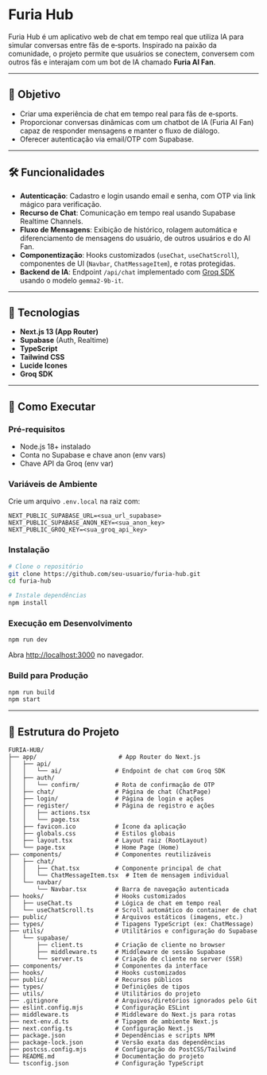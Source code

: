 # Furia Hub

Furia Hub é um aplicativo web de chat em tempo real que utiliza IA para simular conversas entre fãs de e‑sports. Inspirado na paixão da comunidade, o projeto permite que usuários se conectem, conversem com outros fãs e interajam com um bot de IA chamado **Furia AI Fan**.

---

## 📌 Objetivo

* Criar uma experiência de chat em tempo real para fãs de e‑sports.
* Proporcionar conversas dinâmicas com um chatbot de IA (Furia AI Fan) capaz de responder mensagens e manter o fluxo de diálogo.
* Oferecer autenticação via email/OTP com Supabase.

---

## 🛠️ Funcionalidades

* **Autenticação**: Cadastro e login usando email e senha, com OTP via link mágico para verificação.
* **Recurso de Chat**: Comunicação em tempo real usando Supabase Realtime Channels.
* **Fluxo de Mensagens**: Exibição de histórico, rolagem automática e diferenciamento de mensagens do usuário, de outros usuários e do AI Fan.
* **Componentização**: Hooks customizados (`useChat`, `useChatScroll`), componentes de UI (`Navbar`, `ChatMessageItem`), e rotas protegidas.
* **Backend de IA**: Endpoint `/api/chat` implementado com [Groq SDK](https://www.npmjs.com/package/groq-sdk) usando o modelo `gemma2-9b-it`.

---

## 🧱 Tecnologias

* **Next.js 13 (App Router)**
* **Supabase** (Auth, Realtime)
* **TypeScript**
* **Tailwind CSS**
* **Lucide Icones**
* **Groq SDK**

---

## 🚀 Como Executar

### Pré-requisitos

* Node.js 18+ instalado
* Conta no Supabase e chave anon (env vars)
* Chave API da Groq (env var)

### Variáveis de Ambiente

Crie um arquivo `.env.local` na raiz com:

```env
NEXT_PUBLIC_SUPABASE_URL=<sua_url_supabase>
NEXT_PUBLIC_SUPABASE_ANON_KEY=<sua_anon_key>
NEXT_PUBLIC_GROQ_KEY=<sua_groq_api_key>
```

### Instalação

```bash
# Clone o repositório
git clone https://github.com/seu-usuario/furia-hub.git
cd furia-hub

# Instale dependências
npm install
```

### Execução em Desenvolvimento

```bash
npm run dev
```

Abra [http://localhost:3000](http://localhost:3000) no navegador.

### Build para Produção

```bash
npm run build
npm start
```

---

## 📂 Estrutura do Projeto

```
FURIA-HUB/
├── app/                       # App Router do Next.js
│   ├── api/
│   │   └── ai/               # Endpoint de chat com Groq SDK
│   ├── auth/
│   │   └── confirm/          # Rota de confirmação de OTP
│   ├── chat/                 # Página de chat (ChatPage)
│   ├── login/                # Página de login e ações
│   ├── register/             # Página de registro e ações
│   │   ├── actions.tsx
│   │   └── page.tsx
│   ├── favicon.ico           # Ícone da aplicação
│   ├── globals.css           # Estilos globais
│   ├── layout.tsx            # Layout raiz (RootLayout)
│   └── page.tsx              # Home Page (Home)
├── components/               # Componentes reutilizáveis
│   ├── chat/
│   │   ├── Chat.tsx          # Componente principal de chat
│   │   └── ChatMessageItem.tsx  # Item de mensagem individual
│   └── navbar/
│       └── Navbar.tsx        # Barra de navegação autenticada
├── hooks/                    # Hooks customizados
│   ├── useChat.ts            # Lógica de chat em tempo real
│   └── useChatScroll.ts      # Scroll automático do container de chat
├── public/                   # Arquivos estáticos (imagens, etc.)
├── types/                    # Tipagens TypeScript (ex: ChatMessage)
├── utils/                    # Utilitários e configuração do Supabase
│   └── supabase/
│       ├── client.ts         # Criação de cliente no browser
│       ├── middleware.ts     # Middleware de sessão Supabase
│       └── server.ts         # Criação de cliente no server (SSR)
├── components/               # Componentes da interface
├── hooks/                    # Hooks customizados
├── public/                   # Recursos públicos
├── types/                    # Definições de tipos
├── utils/                    # Utilitários do projeto
├── .gitignore                # Arquivos/diretórios ignorados pelo Git
├── eslint.config.mjs         # Configuração ESLint
├── middleware.ts             # Middleware do Next.js para rotas
├── next-env.d.ts             # Tipagem de ambiente Next.js
├── next.config.ts            # Configuração Next.js
├── package.json              # Dependências e scripts NPM
├── package-lock.json         # Versão exata das dependências
├── postcss.config.mjs        # Configuração do PostCSS/Tailwind
├── README.md                 # Documentação do projeto
└── tsconfig.json             # Configuração TypeScript
```

